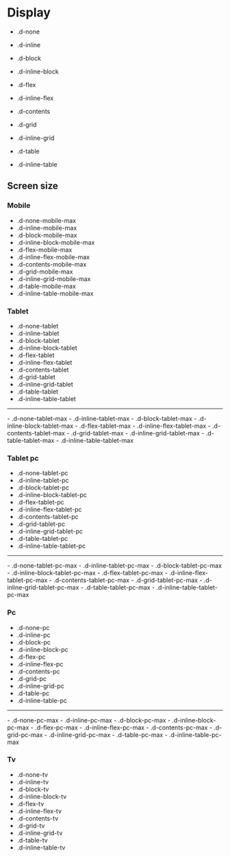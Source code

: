 # Display

- .d-none
- .d-inline
- .d-block
- .d-inline-block
- .d-flex
- .d-inline-flex

- .d-contents
- .d-grid
- .d-inline-grid
- .d-table
- .d-inline-table

## Screen size

### Mobile

- .d-none-mobile-max
- .d-inline-mobile-max
- .d-block-mobile-max
- .d-inline-block-mobile-max
- .d-flex-mobile-max
- .d-inline-flex-mobile-max
- .d-contents-mobile-max
- .d-grid-mobile-max
- .d-inline-grid-mobile-max
- .d-table-mobile-max
- .d-inline-table-mobile-max

### Tablet

- .d-none-tablet
- .d-inline-tablet
- .d-block-tablet
- .d-inline-block-tablet
- .d-flex-tablet
- .d-inline-flex-tablet
- .d-contents-tablet
- .d-grid-tablet
- .d-inline-grid-tablet
- .d-table-tablet
- .d-inline-table-tablet
<hr>
- .d-none-tablet-max
- .d-inline-tablet-max
- .d-block-tablet-max
- .d-inline-block-tablet-max
- .d-flex-tablet-max
- .d-inline-flex-tablet-max
- .d-contents-tablet-max
- .d-grid-tablet-max
- .d-inline-grid-tablet-max
- .d-table-tablet-max
- .d-inline-table-tablet-max

### Tablet pc

- .d-none-tablet-pc
- .d-inline-tablet-pc
- .d-block-tablet-pc
- .d-inline-block-tablet-pc
- .d-flex-tablet-pc
- .d-inline-flex-tablet-pc
- .d-contents-tablet-pc
- .d-grid-tablet-pc
- .d-inline-grid-tablet-pc
- .d-table-tablet-pc
- .d-inline-table-tablet-pc
<hr>
- .d-none-tablet-pc-max
- .d-inline-tablet-pc-max
- .d-block-tablet-pc-max
- .d-inline-block-tablet-pc-max
- .d-flex-tablet-pc-max
- .d-inline-flex-tablet-pc-max
- .d-contents-tablet-pc-max
- .d-grid-tablet-pc-max
- .d-inline-grid-tablet-pc-max
- .d-table-tablet-pc-max
- .d-inline-table-tablet-pc-max

### Pc

- .d-none-pc
- .d-inline-pc
- .d-block-pc
- .d-inline-block-pc
- .d-flex-pc
- .d-inline-flex-pc
- .d-contents-pc
- .d-grid-pc
- .d-inline-grid-pc
- .d-table-pc
- .d-inline-table-pc
<hr>
- .d-none-pc-max
- .d-inline-pc-max
- .d-block-pc-max
- .d-inline-block-pc-max
- .d-flex-pc-max
- .d-inline-flex-pc-max
- .d-contents-pc-max
- .d-grid-pc-max
- .d-inline-grid-pc-max
- .d-table-pc-max
- .d-inline-table-pc-max

### Tv

- .d-none-tv
- .d-inline-tv
- .d-block-tv
- .d-inline-block-tv
- .d-flex-tv
- .d-inline-flex-tv
- .d-contents-tv
- .d-grid-tv
- .d-inline-grid-tv
- .d-table-tv
- .d-inline-table-tv
